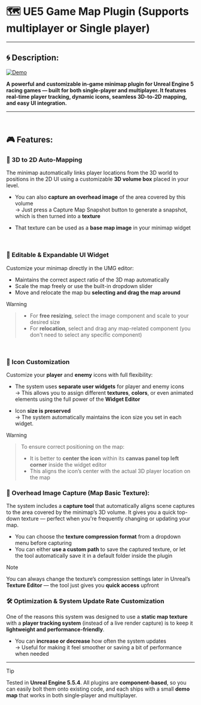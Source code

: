 # 🗺️ UE5 Game Map Plugin (Supports multiplayer or Single player)

---

## 🌀 Description:

[![Demo](https://github.com/MatinEsmaeili00/UE5-MultiplayerRacingGames-Plugins/blob/main/GameMapSystem/Docs/Demo.gif?raw=true)](https://youtu.be/v18hDMAq1Yw)

**A powerful and customizable in-game minimap plugin for Unreal Engine 5 racing games — built for both single-player and multiplayer. It features real-time player tracking, dynamic icons, seamless 3D-to-2D mapping, and easy UI integration.**

---
<br>

## 🎮 Features:



### 🧭 3D to 2D Auto-Mapping

The minimap automatically links player locations from the 3D world to positions in the 2D UI using a customizable **3D volume box** placed in your level.

- You can also **capture an overhead image** of the area covered by this volume  
  → Just press a Capture Map Snapshot button to generate a snapshot, which is then turned into a **texture**

- That texture can be used as a **base map image** in your minimap widget

<br>

### 🎨 Editable & Expandable UI Widget
Customize your minimap directly in the UMG editor:

- Maintains the correct aspect ratio of the 3D map automatically
- Scale the map freely or use the built-in dropdown slider
- Move and relocate the map bu **selecting and drag the map around**

> [!WARNING]
>> - For **free resizing**, select the image component and scale to your desired size
>> - For **relocation**, select and drag any map-related component (you don't need to select any specific component)

<br>

### 🧩 Icon Customization

Customize your **player** and **enemy** icons with full flexibility:

- The system uses **separate user widgets** for player and enemy icons  
  → This allows you to assign different **textures**, **colors**, or even animated elements using the full power of the **Widget Editor**

- Icon **size is preserved**  
  → The system automatically maintains the icon size you set in each widget.

> [!WARNING]
>> To ensure correct positioning on the map:
>> - It is better to **center the icon** within its **canvas panel top left corner** inside the widget editor
>> - This aligns the icon’s center with the actual 3D player location on the map

### 📸 Overhead Image Capture (Map Basic Texture):

The system includes a **capture tool** that automatically aligns scene captures to the area covered by the minimap’s 3D volume. It gives you a quick top-down texture — perfect when you're frequently changing or updating your map.

- You can choose the **texture compression format** from a dropdown menu before capturing
- You can either **use a custom path** to save the captured texture, or let the tool automatically save it in a default folder inside the plugin

> [!NOTE]
> You can always change the texture’s compression settings later in Unreal’s **Texture Editor** — the tool just gives you **quick access** upfront


### 🛠️ Optimization & System Update Rate Customization

One of the reasons this system was designed to use a **static map texture** with a **player tracking system** (instead of a live render capture) is to keep it **lightweight and performance-friendly**.

- You can **increase or decrease** how often the system updates  
  → Useful for making it feel smoother or saving a bit of performance when needed

---

> [!TIP]  
> Tested in **Unreal Engine 5.5.4**. All plugins are **component‑based**, so you can easily bolt them onto existing code, and each ships with a small **demo map** that works in both single‑player and multiplayer.




